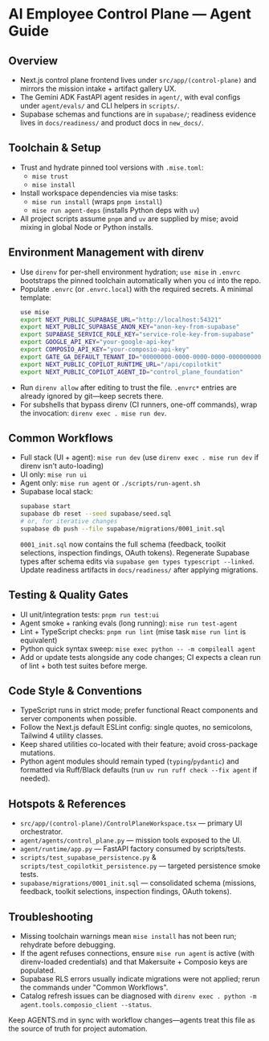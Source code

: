 # AI Employee Control Plane — Agent Guide

## Overview
- Next.js control plane frontend lives under `src/app/(control-plane)` and mirrors the mission intake + artifact gallery UX.
- The Gemini ADK FastAPI agent resides in `agent/`, with eval configs under `agent/evals/` and CLI helpers in `scripts/`.
- Supabase schemas and functions are in `supabase/`; readiness evidence lives in `docs/readiness/` and product docs in `new_docs/`.

## Toolchain & Setup
- Trust and hydrate pinned tool versions with `.mise.toml`:
  - `mise trust`
  - `mise install`
- Install workspace dependencies via mise tasks:
  - `mise run install` (wraps `pnpm install`)
  - `mise run agent-deps` (installs Python deps with `uv`)
- All project scripts assume `pnpm` and `uv` are supplied by mise; avoid mixing in global Node or Python installs.

## Environment Management with direnv
- Use `direnv` for per-shell environment hydration; `use mise` in `.envrc` bootstraps the pinned toolchain automatically when you `cd` into the repo.
- Populate `.envrc` (or `.envrc.local`) with the required secrets. A minimal template:
  ```bash
  use mise
  export NEXT_PUBLIC_SUPABASE_URL="http://localhost:54321"
  export NEXT_PUBLIC_SUPABASE_ANON_KEY="anon-key-from-supabase"
  export SUPABASE_SERVICE_ROLE_KEY="service-role-key-from-supabase"
  export GOOGLE_API_KEY="your-google-api-key"
  export COMPOSIO_API_KEY="your-composio-api-key"
  export GATE_GA_DEFAULT_TENANT_ID="00000000-0000-0000-0000-000000000000"
  export NEXT_PUBLIC_COPILOT_RUNTIME_URL="/api/copilotkit"
  export NEXT_PUBLIC_COPILOT_AGENT_ID="control_plane_foundation"
  ```
- Run `direnv allow` after editing to trust the file. `.envrc*` entries are already ignored by git—keep secrets there.
- For subshells that bypass direnv (CI runners, one-off commands), wrap the invocation: `direnv exec . mise run dev`.

## Common Workflows
- Full stack (UI + agent): `mise run dev` (use `direnv exec . mise run dev` if direnv isn't auto-loading)
- UI only: `mise run ui`
- Agent only: `mise run agent` or `./scripts/run-agent.sh`
- Supabase local stack:
  ```bash
  supabase start
  supabase db reset --seed supabase/seed.sql
  # or, for iterative changes
  supabase db push --file supabase/migrations/0001_init.sql
  ```
  `0001_init.sql` now contains the full schema (feedback, toolkit selections, inspection findings, OAuth tokens). Regenerate Supabase types after schema edits via `supabase gen types typescript --linked`. Update readiness artifacts in `docs/readiness/` after applying migrations.

## Testing & Quality Gates
- UI unit/integration tests: `pnpm run test:ui`
- Agent smoke + ranking evals (long running): `mise run test-agent`
- Lint + TypeScript checks: `pnpm run lint` (mise task `mise run lint` is equivalent)
- Python quick syntax sweep: `mise exec python -- -m compileall agent`
- Add or update tests alongside any code changes; CI expects a clean run of lint + both test suites before merge.

## Code Style & Conventions
- TypeScript runs in strict mode; prefer functional React components and server components when possible.
- Follow the Next.js default ESLint config: single quotes, no semicolons, Tailwind 4 utility classes.
- Keep shared utilities co-located with their feature; avoid cross-package mutations.
- Python agent modules should remain typed (`typing`/`pydantic`) and formatted via Ruff/Black defaults (run `uv run ruff check --fix agent` if needed).

## Hotspots & References
- `src/app/(control-plane)/ControlPlaneWorkspace.tsx` — primary UI orchestrator.
- `agent/agents/control_plane.py` — mission tools exposed to the UI.
- `agent/runtime/app.py` — FastAPI factory consumed by scripts/tests.
- `scripts/test_supabase_persistence.py` & `scripts/test_copilotkit_persistence.py` — targeted persistence smoke tests.
- `supabase/migrations/0001_init.sql` — consolidated schema (missions, feedback, toolkit selections, inspection findings, OAuth tokens).

## Troubleshooting
- Missing toolchain warnings mean `mise install` has not been run; rehydrate before debugging.
- If the agent refuses connections, ensure `mise run agent` is active (with direnv-loaded credentials) and that Makersuite + Composio keys are populated.
- Supabase RLS errors usually indicate migrations were not applied; rerun the commands under "Common Workflows".
- Catalog refresh issues can be diagnosed with `direnv exec . python -m agent.tools.composio_client --status`.

Keep AGENTS.md in sync with workflow changes—agents treat this file as the source of truth for project automation.

